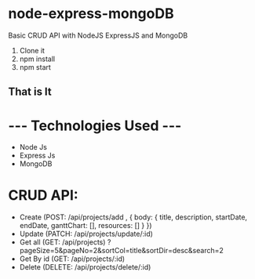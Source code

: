 # node-express-mongoDB
Basic CRUD API with NodeJS ExpressJS and MongoDB

1. Clone it
2. npm install
3. npm start

## That is It

# --- Technologies Used ---

- Node Js
- Express Js
- MongoDB

# CRUD API:

- Create (POST: /api/projects/add , { body: { title, description, startDate, endDate, ganttChart: [], resources: [] } })
- Update (PATCH: /api/projects/update/:id)
- Get all (GET: /api/projects) ?pageSize=5&pageNo=2&sortCol=title&sortDir=desc&search=2
- Get By id (GET: /api/projects/:id)
- Delete (DELETE: /api/projects/delete/:id)
